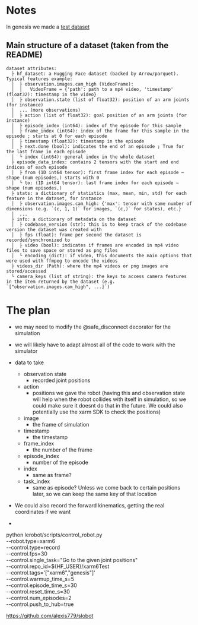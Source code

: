 # Notes
In genesis we made a [test dataset](RadAlpaca11/lerobotTests)


## Main structure of a dataset (taken from the README)
```
dataset attributes:
  ├ hf_dataset: a Hugging Face dataset (backed by Arrow/parquet). Typical features example:
  │  ├ observation.images.cam_high (VideoFrame):
  │  │   VideoFrame = {'path': path to a mp4 video, 'timestamp' (float32): timestamp in the video}
  │  ├ observation.state (list of float32): position of an arm joints (for instance)
  │  ... (more observations)
  │  ├ action (list of float32): goal position of an arm joints (for instance)
  │  ├ episode_index (int64): index of the episode for this sample
  │  ├ frame_index (int64): index of the frame for this sample in the episode ; starts at 0 for each episode
  │  ├ timestamp (float32): timestamp in the episode
  │  ├ next.done (bool): indicates the end of an episode ; True for the last frame in each episode
  │  └ index (int64): general index in the whole dataset
  ├ episode_data_index: contains 2 tensors with the start and end indices of each episode
  │  ├ from (1D int64 tensor): first frame index for each episode — shape (num episodes,) starts with 0
  │  └ to: (1D int64 tensor): last frame index for each episode — shape (num episodes,)
  ├ stats: a dictionary of statistics (max, mean, min, std) for each feature in the dataset, for instance
  │  ├ observation.images.cam_high: {'max': tensor with same number of dimensions (e.g. `(c, 1, 1)` for images, `(c,)` for states), etc.}
  │  ...
  ├ info: a dictionary of metadata on the dataset
  │  ├ codebase_version (str): this is to keep track of the codebase version the dataset was created with
  │  ├ fps (float): frame per second the dataset is recorded/synchronized to
  │  ├ video (bool): indicates if frames are encoded in mp4 video files to save space or stored as png files
  │  └ encoding (dict): if video, this documents the main options that were used with ffmpeg to encode the videos
  ├ videos_dir (Path): where the mp4 videos or png images are stored/accessed
  └ camera_keys (list of string): the keys to access camera features in the item returned by the dataset (e.g. `["observation.images.cam_high", ...]`)
```

# The plan
* we may need to modify the @safe_disconnect decorator for the simulation
* we will likely have to adapt almost all of the code to work with the simulator
* data to take
    * observation state
        * recorded joint positions
    * action
        * positions we gave the robot (having this and observation state will help when the robot collides with itself in simulation, so we could make sure it doesnt do that in the future. We could also potentially use the xarm SDK to check the positions)
    * image
        * the frame of simulation 
    * timestamp
        * the timestamp
    * frame_index
        * the number of the frame
    * episode_index
        * number of the episode
    * index
        * same as frame?
    * task_index
        * same as episode? Unless we come back to certain positions later, so we can keep the same key of that location

* We could also record the forward kinematics, getting the real coordinates if we want

* 

python lerobot/scripts/control_robot.py \
  --robot.type=xarm6 \
  --control.type=record \
  --control.fps=30 \
  --control.single_task="Go to the given joint positions" \
  --control.repo_id=${HF_USER}/xarm6Test \
  --control.tags='["xarm6","genesis"]' \
  --control.warmup_time_s=5 \
  --control.episode_time_s=30 \
  --control.reset_time_s=30 \
  --control.num_episodes=2 \
  --control.push_to_hub=true



https://github.com/alexis779/slobot